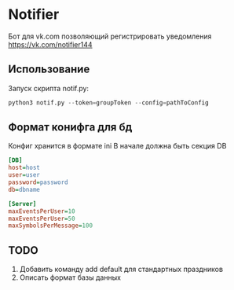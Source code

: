 # Notifier
Бот для vk.com позволяющий регистрировать уведомления
https://vk.com/notifier144
## Использование
Запуск скрипта notif.py:
```python
python3 notif.py --token=groupToken --config=pathToConfig
```
## Формат конифга для бд
Конфиг хранится в формате ini
В начале должна быть секция DB
```ini
[DB]
host=host
user=user
password=password
db=dbname

[Server]
maxEventsPerUser=10
maxEventsPerUser=50
maxSymbolsPerMessage=100
```
## TODO
1) Добавить команду add default для стандартных праздников
2) Описать формат базы данных
